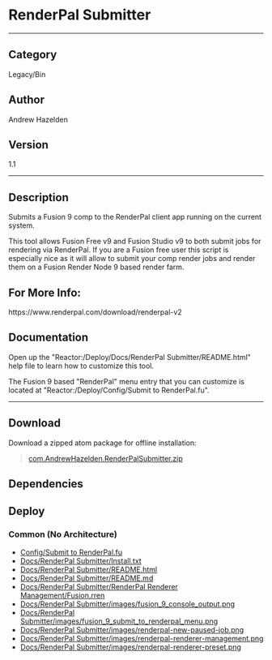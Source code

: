 # RenderPal Submitter
___

## Category
Legacy/Bin

## Author
Andrew Hazelden

## Version
1.1

___

## Description
<p>Submits a Fusion 9 comp to the RenderPal client app running on the current system.</p>

<p>This tool allows Fusion Free v9 and Fusion Studio v9 to both submit jobs for rendering via RenderPal. If you are a Fusion free user this script is especially nice as it will allow to submit your comp render jobs and render them on a Fusion Render Node 9 based render farm.</p>

<h2>For More Info:</h2>
https://www.renderpal.com/download/renderpal-v2

<h2>Documentation</h2>
<p>Open up the "Reactor:/Deploy/Docs/RenderPal Submitter/README.html" help file to learn how to customize this tool.</p>

<p>The Fusion 9 based "RenderPal" menu entry that you can customize is located at "Reactor:/Deploy/Config/Submit to RenderPal.fu".</p>

___

## Download

Download a zipped atom package for offline installation:
> [com.AndrewHazelden.RenderPalSubmitter.zip](https://gitlab.com/WeSuckLess/Reactor/-/archive/master/Reactor-master.zip?path=Atoms/com.AndrewHazelden.RenderPalSubmitter)  

## Dependencies

## Deploy

### Common (No Architecture)

<ul>
<li><a href="https://gitlab.com/WeSuckLess/Reactor/-/blob/master/Atoms/com.AndrewHazelden.RenderPalSubmitter/Config/Submit to RenderPal.fu?ref_type=heads">Config/Submit to RenderPal.fu</a></li>
<li><a href="https://gitlab.com/WeSuckLess/Reactor/-/blob/master/Atoms/com.AndrewHazelden.RenderPalSubmitter/Docs/RenderPal Submitter/Install.txt?ref_type=heads">Docs/RenderPal Submitter/Install.txt</a></li>
<li><a href="https://gitlab.com/WeSuckLess/Reactor/-/blob/master/Atoms/com.AndrewHazelden.RenderPalSubmitter/Docs/RenderPal Submitter/README.html?ref_type=heads">Docs/RenderPal Submitter/README.html</a></li>
<li><a href="https://gitlab.com/WeSuckLess/Reactor/-/blob/master/Atoms/com.AndrewHazelden.RenderPalSubmitter/Docs/RenderPal Submitter/README.md?ref_type=heads">Docs/RenderPal Submitter/README.md</a></li>
<li><a href="https://gitlab.com/WeSuckLess/Reactor/-/blob/master/Atoms/com.AndrewHazelden.RenderPalSubmitter/Docs/RenderPal Submitter/RenderPal Renderer Management/Fusion.rren?ref_type=heads">Docs/RenderPal Submitter/RenderPal Renderer Management/Fusion.rren</a></li>
<li><a href="https://gitlab.com/WeSuckLess/Reactor/-/blob/master/Atoms/com.AndrewHazelden.RenderPalSubmitter/Docs/RenderPal Submitter/images/fusion_9_console_output.png?ref_type=heads">Docs/RenderPal Submitter/images/fusion_9_console_output.png</a></li>
<li><a href="https://gitlab.com/WeSuckLess/Reactor/-/blob/master/Atoms/com.AndrewHazelden.RenderPalSubmitter/Docs/RenderPal Submitter/images/fusion_9_submit_to_renderpal_menu.png?ref_type=heads">Docs/RenderPal Submitter/images/fusion_9_submit_to_renderpal_menu.png</a></li>
<li><a href="https://gitlab.com/WeSuckLess/Reactor/-/blob/master/Atoms/com.AndrewHazelden.RenderPalSubmitter/Docs/RenderPal Submitter/images/renderpal-new-paused-job.png?ref_type=heads">Docs/RenderPal Submitter/images/renderpal-new-paused-job.png</a></li>
<li><a href="https://gitlab.com/WeSuckLess/Reactor/-/blob/master/Atoms/com.AndrewHazelden.RenderPalSubmitter/Docs/RenderPal Submitter/images/renderpal-renderer-management.png?ref_type=heads">Docs/RenderPal Submitter/images/renderpal-renderer-management.png</a></li>
<li><a href="https://gitlab.com/WeSuckLess/Reactor/-/blob/master/Atoms/com.AndrewHazelden.RenderPalSubmitter/Docs/RenderPal Submitter/images/renderpal-renderer-preset.png?ref_type=heads">Docs/RenderPal Submitter/images/renderpal-renderer-preset.png</a></li>
</ul>
